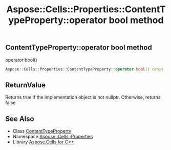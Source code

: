 ﻿---
title: Aspose::Cells::Properties::ContentTypeProperty::operator bool method
linktitle: operator bool
second_title: Aspose.Cells for C++ API Reference
description: 'Aspose::Cells::Properties::ContentTypeProperty::operator bool method. operator bool() in C++.'
type: docs
weight: 400
url: /cpp/aspose.cells.properties/contenttypeproperty/operator_bool/
---
## ContentTypeProperty::operator bool method


operator bool()

```cpp
Aspose::Cells::Properties::ContentTypeProperty::operator bool() const
```


## ReturnValue

Returns true if the implementation object is not nullptr. Otherwise, returns false

## See Also

* Class [ContentTypeProperty](../)
* Namespace [Aspose::Cells::Properties](../../)
* Library [Aspose.Cells for C++](../../../)
